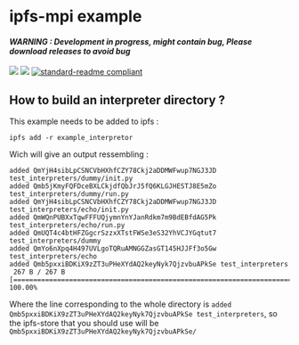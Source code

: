 # ipfs-mpi example

####  *__WARNING : Development in progress, might contain bug, Please download releases to avoid bug__*

[![](https://img.shields.io/badge/project-IPFS-blue.svg?style=flat-square)](https://ipfs.io/)
[![](https://img.shields.io/badge/freenode-%23ipfs-blue.svg?style=flat-square)](http://webchat.freenode.net/?channels=%23ipfs)
[![standard-readme compliant](https://img.shields.io/badge/standard--readme-OK-green.svg?style=flat-square)](https://github.com/RichardLitt/standard-readme)

## How to build an interpreter directory ?

This example needs to be added to ipfs :

```
ipfs add -r example_interpretor
```

Wich will give an output ressembling :

```
added QmYjH4sibLpCSNCVbHXhfCZY78Ckj2aDDMWFwup7NGJ3JD test_interpreters/dummy/init.py
added Qmb5jKmyFQFDceBXLCkjdfQbJrJ5fQ6KLGJHESTJ8E5mZo test_interpreters/dummy/run.py
added QmYjH4sibLpCSNCVbHXhfCZY78Ckj2aDDMWFwup7NGJ3JD test_interpreters/echo/init.py
added QmWQnPUBXxTqwFFFUQjymnYnYJanRdkm7m9BdEBfdAG5Pk test_interpreters/echo/run.py
added QmUQT4c4btHFZGgcrSzzxXTstFWSe3eS32YhVCJYGqtut7 test_interpreters/dummy
added QmYo6nXpq4H497UVLgoTQRuAMNGGZasGT145HJJFf3o5Gw test_interpreters/echo
added Qmb5pxxiBDKiX9zZT3uPHeXYdAQ2keyNyk7QjzvbuAPkSe test_interpreters
 267 B / 267 B [===================================================================================================================] 100.00%
 ```

Where the line corresponding to the whole directory is `added Qmb5pxxiBDKiX9zZT3uPHeXYdAQ2keyNyk7QjzvbuAPkSe test_interpreters`, so the ipfs-store that you should use will be `Qmb5pxxiBDKiX9zZT3uPHeXYdAQ2keyNyk7QjzvbuAPkSe/`
